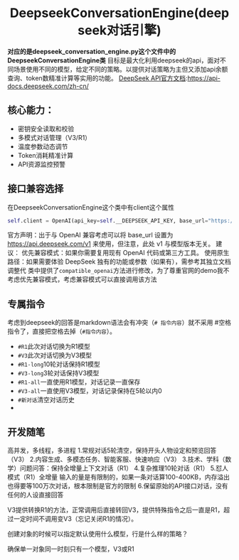 # <center>DeepseekConversationEngine(deepseek对话引擎)</center>
**对应的是deepseek_conversation_engine.py这个文件中的DeepseekConversationEngine类**
目标是最大化利用deepseek的api，面对不同场景使用不同的模型，给定不同的策略。以提供对话策略为主但又添加api余额查询、token数精准计算等实用的功能。
[DeepSeek API官方文档](https://api-docs.deepseek.com/zh-cn/):https://api-docs.deepseek.com/zh-cn/
## 核心能力：
- 密钥安全读取和校验
- 多模式对话管理（V3/R1）
- 温度参数动态调节
- Token消耗精准计算
- API资源监控预警
  
## 接口兼容选择
在DeepseekConversationEngine这个类中有client这个属性
```python
self.client = OpenAI(api_key=self.__DEEPSEEK_API_KEY, base_url="https://api.deepseek.com")
```
官方声明：出于与 OpenAI 兼容考虑可以将 base_url 设置为 https://api.deepseek.com/v1 来使用，但注意，此处 v1 与模型版本无关。
建议：
优先兼容模式：如果你需要复用现有 OpenAI 代码或第三方工具。
使用原生路径：如果需要体验 DeepSeek 独有的功能或参数（如果有），需参考其独立文档调整代
类中提供了`compatible_openai`方法进行修改，为了尊重官网的demo我不考虑优先兼容模式，考虑兼容模式可以直接调用该方法

## 专属指令
考虑到deepseek的回答是markdown语法会有冲突（`# 指令内容`）就不采用 #空格指令了，直接把空格去掉（`#指令内容`）。
- `#R1`此次对话切换为R1模型
- `#V3`此次对话切换为V3模型
- `#R1-long`10轮对话保持R1模型
- `#V3-long`3轮对话保持V3模型
- `#R1-all`一直使用R1模型，对话记录一直保存
- `#V3-all`一直使用V3模型，对话记录保持在5轮以内0
- `#新对话`清空对话历史
- 


## 开发随笔
高并发，多线程，多进程
1.常规对话5轮清空，保持开头人物设定和预览回答（V3）
2.内容生成、多模态任务、智能客服、快速响应（V3）
3.技术、学科（数学）问题问答：保持全增量上下文对话（R1）
4.复杂推理10轮对话（R1）
5.怼人模式（R1）全增量
输入的量是有限制的，如果一条对话算100-400KB，内存溢出也得要等100万次对话，根本限制是官方的限制
6.保留原始的API接口对话，没有任何的人设直接回答

V3提供转换R1的方法，正常调用后直接转回V3，提供特殊指令之后一直是R1，超过一定时间不调用变V3（忘记关闭R1的情况）。

创建对象的时候可以指定默认使用什么模型，行是什么样的策略？

确保单一对象同一时刻只有一个模型，V3或R1